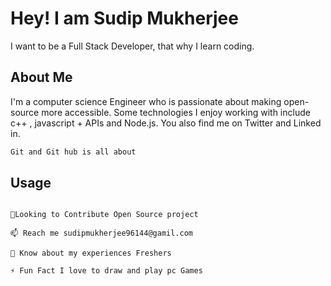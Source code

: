 # Hey! I am Sudip Mukherjee

I want to be a Full Stack Developer, that why I learn coding.

## About Me
I'm a computer science Engineer who is passionate about making open-source more accessible. Some technologies I enjoy working with include c++ , javascript + APIs and Node.js. You also find me on Twitter and Linked in.

```bash
Git and Git hub is all about
```

## Usage

```🌱 I’m currently learning Programming stuffs.

🤝Looking to Contribute Open Source project

📫 Reach me sudipmukherjee96144@gamil.com

📄 Know about my experiences Freshers

⚡ Fun Fact I love to draw and play pc Games
